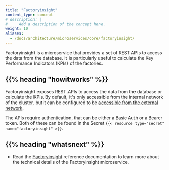 ```yaml
---
title: "Factoryinsight"
content_type: concept
# description: |
#     Add a description of the concept here.
weight: 10
aliases:
  - /docs/architecture/microservices/core/factoryinsight/
---
```


<!-- overview -->

Factoryinsight is a microservice that provides a set of REST APIs to access the
data from the database. It is particularly useful to calculate the Key
Performance Indicators (KPIs) of the factories.

<!-- body -->

## {{% heading "howitworks" %}}

Factoryinsight exposes REST APIs to access the data from the database or calculate
the KPIs. By default, it's only accessible from the internal network of the
cluster, but it can be configured to be
[accessible from the external network](/docs/production-guide/administration/access-factoryinsight-outside-cluster/).

The APIs require authentication, that can be either a Basic Auth or a Bearer
token. Both of these can be found in the Secret `{{< resource type="secret" name="factoryinsight" >}}`.

<!-- Optional section; add links to information related to this topic. -->

## {{% heading "whatsnext" %}}

- Read the [Factoryinsight](/docs/reference/microservices/factoryinsight/) reference documentation
  to learn more about the technical details of the Factoryinsight microservice.
